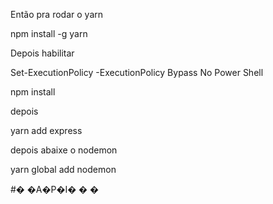 Então pra rodar o yarn

npm install -g yarn

Depois habilitar

Set-ExecutionPolicy -ExecutionPolicy Bypass
No Power Shell

npm install

depois

yarn add express

depois abaixe o nodemon

yarn global add nodemon


#� �A�P�I�
�
�
